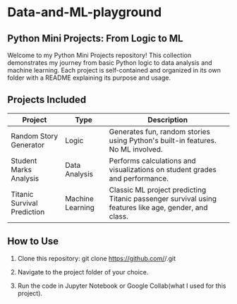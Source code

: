 # Data-and-ML-playground

## Python Mini Projects: From Logic to ML

Welcome to my Python Mini Projects repository! This collection demonstrates my journey from basic Python logic to data analysis and machine learning. Each project is self-contained and organized in its own folder with a README explaining its purpose and usage.

## Projects Included

| Project | Type | Description |
|---------|------|-------------|
| Random Story Generator | Logic | Generates fun, random stories using Python's built-in features. No ML involved. |
| Student Marks Analysis | Data Analysis | Performs calculations and visualizations on student grades and performance. |
| Titanic Survival Prediction | Machine Learning | Classic ML project predicting Titanic passenger survival using features like age, gender, and class. |

## How to Use

1. Clone this repository:
git clone https://github.com/<your-username>/<repo-name>.git

2. Navigate to the project folder of your choice.

3. Run the code in Jupyter Notebook or Google Collab(what I used for this project).
